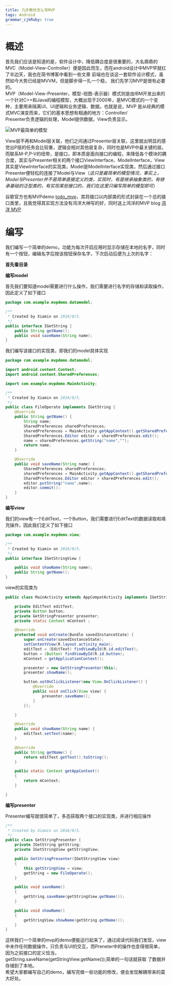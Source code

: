 ```yaml
---
title: 几步教你怎么写MVP
tags: Android
grammar_cjkRuby: true
---
```


# 概述

首先我们应该是知道的是，软件设计中，降低耦合度是很重要的，大名鼎鼎的MVC（Model-View-Controller）便是因此而生，而在android设计中MVP早就红了半边天，我也在简书博客中看到一些文章 前端也在谈这一套软件设计模式，虽然如今大势已经是MVVM，但是脚步得一扎一个稳， 我们先学习MVP是很有必要的。<br>
  MVP（Model-View-Presenter，模型-视图-表示器）模式则是由IBM开发出来的一个针对C++和Java的编程模型，大概出现于2000年，是MVC模式的一个变种，主要用来隔离UI、UI逻辑和业务逻辑、数据。也就是说，MVP 是从经典的模式MVC演变而来，它们的基本思想有相通的地方：Controller/<br>Presenter负责逻辑的处理，Model提供数据，View负责显示。


![MVP最简单的模型](http://upload-images.jianshu.io/upload_images/2305881-06400859c7fc55d6.png?imageMogr2/auto-orient/strip%7CimageView2/2/w/1240)

View层不再和Model层关联，他们之间通过Presenter层关联，这里就出明显的感觉出P层的任务会比较重，逻辑会相对其他层复杂，同时也是MVP中最关键的层。而联系M-P,P-V的纽带，是接口，即本质是面向接口的编程，来降低各个模块的耦合度，其实与Presenter相关的两个接口ViewInterface、ModelInterface，View其实是ViewInterface的实现类，Model是ModelInterface实现类，然后通过接口Presenter便轻松的连接了Model与View（*这只是最简单的模型情况，事实上，Model与Presenter并不是简单直接定义的类，实现时，有是继承抽象类的，有继承基础的泛型类的，有实现某些接口的，我们在这里只编写简单的模型即可*）

谷歌官方也有MVPdemo [todo_mvp][1]，其将接口以内部类的形式封装在一个总的接口类里，且我觉得其实现方法没有鸿洋大神写的好，同时送上鸿洋的MVP blog [鸿洋 MVP][2]

# 编写

我们编写一个简单的demo，功能为每次开启应用时显示存储在本地的名字，同时有一个按钮，编辑名字后按该按钮保存名字，下次启动后便为上次的名字：

**首先看目录**

**编写model**

首先我们要知道model需要进行什么操作，我们需要进行名字的存储和读取操作，因此定义了如下接口

``` java
package com.example.mvpdemo.datamodel;

/**
 * Created by Xiamin on 2016/9/5.
 */
public interface IGetString {
    public String getName();
    public void saveName(String name);
}

```

我们编写该接口的实现类，即我们的model具体实现

``` java
package com.example.mvpdemo.datamodel;

import android.content.Context;
import android.content.SharedPreferences;

import com.example.mvpdemo.MainActivity;

/**
 * Created by Xiamin on 2016/9/5.
 */
public class FileOperate implements IGetString {
    @Override
    public String getName() {
        String name;
        SharedPreferences sharedPreferences;
        sharedPreferences = MainActivity.getAppContext().getSharedPreferences("data", Context.MODE_PRIVATE);
        SharedPreferences.Editor editor = sharedPreferences.edit();
        name = sharedPreferences.getString("name","");
        return name;
    }

    @Override
    public void saveName(String name) {
        SharedPreferences sharedPreferences;
        sharedPreferences = MainActivity.getAppContext().getSharedPreferences("data", Context.MODE_PRIVATE);
        SharedPreferences.Editor editor = sharedPreferences.edit();
        editor.putString("name",name);
        editor.commit();
    }
}
```


**编写view**

我们的view有一个EditText，一个Button，我们需要进行EditText的数据读取和填充操作，因此我们定义了如下接口

``` java
package com.example.mvpdemo.view;

/**
 * Created by Xiamin on 2016/9/5.
 */
public interface IGetStringView {

    public void showName(String name);
    public String getName();
}

```

view的实现类为

``` java
public class MainActivity extends AppCompatActivity implements IGetStringView{

    private EditText editText;
    private Button button;
    private GetStringPresenter presenter;
    private static Context mContext ;

    @Override
    protected void onCreate(Bundle savedInstanceState) {
        super.onCreate(savedInstanceState);
        setContentView(R.layout.activity_main);
        editText = (EditText) findViewById(R.id.editText);
        button = (Button) findViewById(R.id.button);
        mContext = getApplicationContext();

        presenter = new GetStringPresenter(this);
        presenter.showName();

        button.setOnClickListener(new View.OnClickListener() {
            @Override
            public void onClick(View view) {
                presenter.saveName();
            }
        });

    }

    @Override
    public void showName(String name) {
        editText.setText(name);
    }

    @Override
    public String getName() {
        return editText.getText().toString();
    }

    public static Context getAppContext()
    {
        return mContext;
    }

}

```



**编写presenter**

Presenter编写就很简单了，多态获取两个接口的实现类，并进行相应操作

``` cs
/**
 * Created by Xiamin on 2016/9/5.
 */
public class GetStringPresenter {
    private IGetString getString;
    private IGetStringView getStringView;

    public GetStringPresenter(IGetStringView view)
    {
        this.getStringView = view;
        getString = new FileOperate();
    }

    public void saveName()
    {
        getString.saveName(getStringView.getName());
    }

    public void showName()
    {
        getStringView.showName(getString.getName());
    }
}
```

这样我们一个简单的mvp的demo便能运行起来了，通过阅读代码我们发现，view中未作任何数据操作，只负责与UI的交互，而Preneter中的操作也变得很简单，因为之前接口的定义恰当，  
		getString.saveName(getStringView.getName());简单的一句话就获取 了数据并存储到了本地。<br>
希望大家都编写自己的demo，编写完做一些功能的修改，便会发现解耦带来的莫大好处。




  [1]: https://github.com/googlesamples/android-architecture/tree/todo-mvp/
  [2]: http://blog.csdn.net/lmj623565791/article/details/46596109
